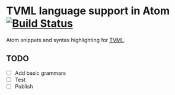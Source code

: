 # TVML language support in Atom [![Build Status](https://travis-ci.org/albinekcom/language-tvml.svg?branch=master)](https://travis-ci.org/albinekcom/language-tvml)

Atom snippets and syntax highlighting for [TVML](https://developer.apple.com/library/tvos/documentation/LanguagesUtilities/Conceptual/ATV_Template_Guide/).


## TODO

- [ ] Add basic grammars
- [ ] Test
- [ ] Publish
